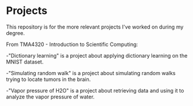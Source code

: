 # Projects

This repository is for the more relevant projects I've worked on during my degree.

From TMA4320 - Introduction to Scientific Computing:

-"Dictionary learning" is a project about applying dictionary learning on the MNIST dataset.

-"Simulating random walk" is a project about simulating random walks trying to locate tumors in the brain.

-"Vapor pressure of H2O" is a project about retrieving data and using it to analyze the vapor pressure of water.
